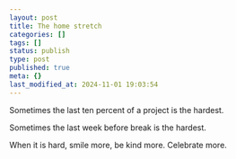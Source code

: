 ```yaml
---
layout: post
title: The home stretch
categories: []
tags: []
status: publish
type: post
published: true
meta: {}
last_modified_at: 2024-11-01 19:03:54
---
```


Sometimes the last ten percent of a project is the hardest.

Sometimes the last week before break is the hardest.

When it is hard, smile more, be kind more. Celebrate more.
